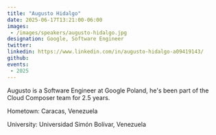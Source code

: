 ```yaml
---
title: "Augusto Hidalgo"
date: 2025-06-17T13:21:00-06:00
images: 
 - /images/speakers/augusto-hidalgo.jpg
designation: Google, Software Engineer
twitter: 
linkedin: https://www.linkedin.com/in/augusto-hidalgo-a09419143/
github: 
events:
 - 2025
---
```


Augusto is a Software Engineer at Google Poland, he's been part of the Cloud Composer team for 2.5 years.

Hometown: Caracas, Venezuela

University: Universidad Simón Bolívar, Venezuela


